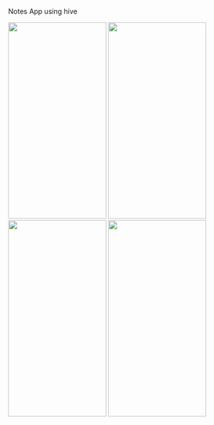 Notes App using hive

<img src="https://github.com/Muneef-Nk/flutter_notes_app_using_hive/assets/92105703/8e378d29-82a9-4587-b43b-dc968c82f29a" width="200" height="400"/>
<img src="https://github.com/Muneef-Nk/flutter_notes_app_using_hive/assets/92105703/85989524-ea1f-4f14-a918-9553537b2fb4" width="200" height="400"/>
<img src="https://github.com/Muneef-Nk/flutter_notes_app_using_hive/assets/92105703/6aeb708e-2698-4c0a-9d4a-1d835eb34ff3" width="200" height="400"/>
<img src="https://github.com/Muneef-Nk/flutter_notes_app_using_hive/assets/92105703/6dc48a84-71d2-41ac-a0cd-028d4c4da19a" width="200" height="400"/>
